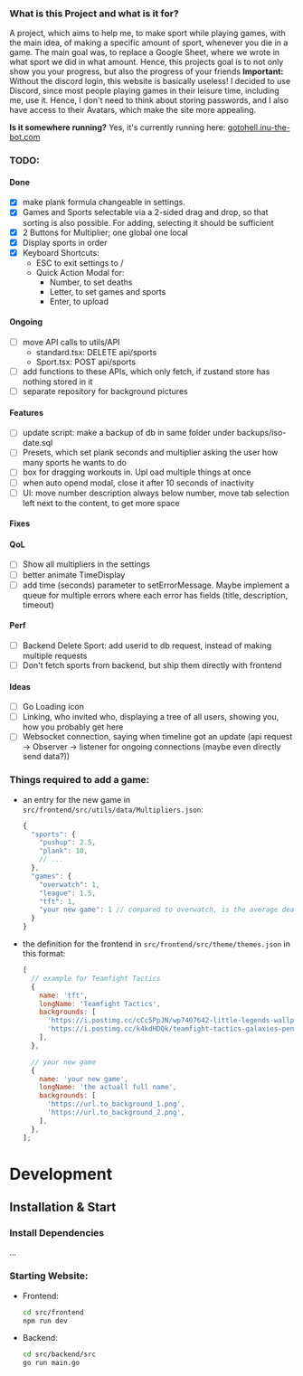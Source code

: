 ### What is this Project and what is it for?

A project, which aims to help me, to make sport while playing games, with the main idea, of
making a specific amount of sport, whenever you die in a game.
The main goal was, to replace a Google Sheet, where we wrote in what sport we did
in what amount. Hence, this projects goal is to not only show you your progress, but also the
progress of your friends
**Important:** Without the discord login, this website is basically useless! I decided to use
Discord, since most people playing games in their leisure time, including me, use it. Hence, I don't need
to think about storing passwords, and I also have access to their Avatars, which make the site more appealing.

**Is it somewhere running?**
Yes, it's currently running here: [gotohell.inu-the-bot.com](https://gotohell.inu-the-bot.com)

### TODO:

#### Done

- [x] make plank formula changeable in settings.
- [x] Games and Sports selectable via a 2-sided drag and drop, so that sorting is also possible. For adding, selecting it should be sufficient
- [x] 2 Buttons for Multiplier; one global one local
- [x] Display sports in order
- [x] Keyboard Shortcuts:
  - ESC to exit settings to /
  - Quick Action Modal for:
    - Number, to set deaths
    - Letter, to set games and sports
    - Enter, to upload

#### Ongoing

- [ ] move API calls to utils/API
  - standard.tsx: DELETE api/sports
  - Sport.tsx: POST api/sports
- [ ] add functions to these APIs, which only fetch, if zustand store has nothing stored in it
- [ ] separate repository for background pictures

#### Features

- [ ] update script: make a backup of db in same folder under backups/iso-date.sql
- [ ] Presets, which set plank seconds and multiplier asking the user how many sports he wants to do
- [ ] box for dragging workouts in. Upl oad multiple things at once
- [ ] when auto opend modal, close it after 10 seconds of inactivity
- [ ] UI: move number description always below number, move tab selection left next to the content, to get more space

#### Fixes

#### QoL

- [ ] Show all multipliers in the settings
- [ ] better animate TimeDisplay
- [ ] add time (seconds) parameter to setErrorMessage. Maybe implement a queue for multiple errors where each error has fields (title, description, timeout)

#### Perf

- [ ] Backend Delete Sport: add userid to db request, instead of making multiple requests
- [ ] Don't fetch sports from backend, but ship them directly with frontend

#### Ideas

- [ ] Go Loading icon
- [ ] Linking, who invited who, displaying a tree of all users, showing you, how you probably get here
- [ ] Websocket connection, saying when timeline got an update (api request -> Observer -> listener for ongoing connections (maybe even directly send data?))

### Things required to add a game:

- an entry for the new game in `src/frontend/src/utils/data/Multipliers.json`:

  ```js
  {
    "sports": {
      "pushup": 2.5,
      "plank": 10,
      // ...
    },
    "games": {
      "overwatch": 1,
      "league": 1.5,
      "tft": 1,
      "your new game": 1 // compared to overwatch, is the average death amount within 30 minutes higher (then value <1) or lower (value >1)
    }
  }
  ```

- the definition for the frontend in `src/frontend/src/theme/themes.json` in this format:

  ```js
  [
    // example for Teamfight Tactics
    {
      name: 'tft',
      longName: 'Teamfight Tactics',
      backgrounds: [
        'https://i.postimg.cc/cCc5PpJN/wp7407642-little-legends-wallpapers.jpg',
        'https://i.postimg.cc/k4kdHDQk/teamfight-tactics-galaxies-penguin-featherknight-uhdpaper-com-4-K-7-1270.jpg',
      ],
    },

    // your new game
    {
      name: 'your new game',
      longName: 'the actuall full name',
      backgrounds: [
        'https://url.to_background_1.png',
        'https://url.to_background_2.png',
      ],
    },
  ];
  ```

# Development

## Installation & Start

### Install Dependencies

...

### Starting Website:

- Frontend:
  ```bash
  cd src/frontend
  npm run dev
  ```
- Backend:
  ```bash
  cd src/backend/src
  go run main.go
  ```
